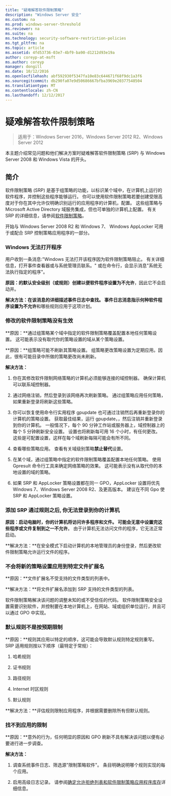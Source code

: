 ```yaml
---
title: "疑难解答软件限制策略"
description: "Windows Server 安全"
ms.custom: na
ms.prod: windows-server-threshold
ms.reviewer: na
ms.suite: na
ms.technology: security-software-restriction-policies
ms.tgt_pltfrm: na
ms.topic: article
ms.assetid: 4fd53736-03e7-4bf9-ba90-d1212d93e19a
author: coreyp-at-msft
ms.author: coreyp
manager: dongill
ms.date: 10/12/2016
ms.openlocfilehash: abf592930f5347fa10e83c644671f68f9dc1a3f6
ms.sourcegitcommit: db290fa07e9d50686667bfba3969e20377548504
ms.translationtype: MT
ms.contentlocale: zh-CN
ms.lasthandoff: 12/12/2017
---
```

# <a name="troubleshoot-software-restriction-policies"></a>疑难解答软件限制策略

>适用于：Windows Server 2016，Windows Server 2012 R2、Windows Server 2012

本主题介绍常见问题和他们解决方案时疑难解答软件限制策略 (SRP) 与 Windows Server 2008 和 Windows Vista 的开头。

## <a name="introduction"></a>简介
软件限制策略 (SRP) 是基于组策略的功能，以标识某个域中，在计算机上运行的软件程序，并控制这些程序能够运行。 你可以使用软件限制策略若要创建受限高度对于你在其中允许仅明确识别运行的应用程序的计算机，配置。 这些组策略与 Microsoft Active Directory 域服务集成，但也可单独的计算机上配置。 有关 SRP 的详细信息，请参阅[软件限制策略](software-restriction-policies.md)。

开始与 Windows Server 2008 R2 和 Windows 7、 Windows AppLocker 可用于或配合 SRP 控制策略应用程序的一部分。

### <a name="windows-cannot-open-a-program"></a>Windows 无法打开程序
用户收到一条消息:"Windows 无法打开该程序因为软件限制策略阻止。 有关详细信息，打开事件查看器或与系统管理员联系。" 或在命令行，会显示消息"系统无法执行指定的程序"。

**原因：**的默认安全级别（或规则）创建以便软件程序设置为**不允许**，因此它不会启动并。

**解决方法：**在该消息的详细描述事件日志中查找。 事件日志消息指示何种软件程序设置为**不允许**和哪些规则应用于这项计划。

### <a name="modified-software-restriction-policies-are-not-taking-effect"></a>修改的软件限制策略没有生效
**原因：**通过组策略某个域中指定的软件限制策略覆盖配置本地任何策略设置。 这可能表示没有取代你的策略设置的域从某个策略设置。

**原因：**组策略可能不刷新其策略设置。 组策略更改策略设置为定期应用。因此，很有可能目录中所做的策略更改尚未刷新。

**解决方法：**

1.  你在其修改软件限制网络策略的计算机必须能够连接的域控制器。 确保计算机可以联系域控制器。

2.  通过网络注销，然后登录到该网络再次刷新策略。 通过组策略应用任何策略，如果重新登录将刷新这些策略。

3.  你可以恢复使用命令行实用程序 gpupdate 也可通过注销然后再重新登录你的计算机的策略设置。 获取最佳结果，运行 gpupdate，，然后注销并重新登录到你的计算机。 一般情况下，每个 90 分钟工作站或服务器上，域控制器上的每个 5 分钟刷新安全设置。 设置也将刷新每可用 16 个小时，有任何更改。 这些是可配置设置，这样在每个域刷新每隔可能会有所不同。

4.  查看哪些策略应用。 查看有关域级别策略**禁止替代**设置。

5.  在某个域，通过组策略中指定的软件限制策略覆盖配置本地任何策略。 使用 Gpresult 命令行工具来确定网络策略的效果。 这可能表示没有从取代你的本地设置的域的策略。

6.  如果 SRP 和 AppLocker 策略设置都在同一 GPO，AppLocker 设置将优先 Windows 7、Windows Server 2008 R2、及更高版本。 建议在不同 Gpo 使 SRP 和 AppLocker 策略设置。

### <a name="after-adding-a-rule-through-srp-you-cannot-log-on-to-your-computer"></a>添加 SRP 通过规则之后, 你无法登录到你的计算机
**原因：**启动电脑时，你的计算机将访问许多程序和文件。 可能会无意中设置完这些程序或文件复制到之一**不允许**。 由于计算机无法访问文件的程序，它无法正常启动。

**解决方法：**在安全模式下启动计算机的本地管理员的身份登录，然后更改软件限制策略允许运行文件的程序。

### <a name="a-new-policy-setting-is-not-applying-to-a-specific-file-name-extension"></a>不会将新的策略设置应用到特定文件扩展名
**原因：**文件扩展名不受支持的文件类型的列表中。

**解决方法：**将文件扩展名添加到 SRP 支持的文件类型的列表。

软件限制策略解决该问题的调整未知的或不受信任的代码。 软件限制策略安全设置需要识别软件，并控制要在本地计算机上，在网站、域或组织单位运行，并且可以通过 GPO 中实现。

### <a name="a-default-rule-is-not-restricting-as-expected"></a>默认规则不是按预期限制
**原因：**规则其应用以特定的顺序，这可能会导致默认规则特定规则重写。 SRP 适用规则按以下顺序（最特定于常规）：

1.  哈希规则

2.  证书规则

3.  路径规则

4.  Internet 时区规则

5.  默认规则

**解决方法：**评估规则限制应用程序，并根据需要删除所有但默认规则。

### <a name="unable-to-discover-which-restrictions-are-applied"></a>找不到应用的限制
**原因：**意外的行为，任何明显的原因和 GPO 刷新不具有解决该问题以便有必要进行进一步调查。

**解决方法：**

1.  调查系统事件日志、筛选源"限制策略软件"。 条目明确说明哪个规则实现的每个应用。

2.  启用高级日志记录。 请参阅[确定允许拒绝列表和软件限制策略应用程序库存](software-restriction-policies.md)详细信息。



